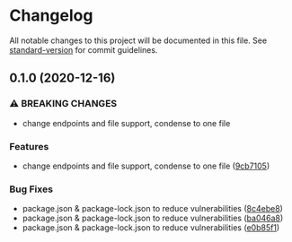 # Changelog

All notable changes to this project will be documented in this file. See [standard-version](https://github.com/conventional-changelog/standard-version) for commit guidelines.

## 0.1.0 (2020-12-16)


### ⚠ BREAKING CHANGES

* change endpoints and file support, condense to one file

### Features

* change endpoints and file support, condense to one file ([9cb7105](https://github.com/michaelpeterswa/lkapi/commit/9cb710573deafe4b2527f92034242c060a62a181))


### Bug Fixes

* package.json & package-lock.json to reduce vulnerabilities ([8c4ebe8](https://github.com/michaelpeterswa/lkapi/commit/8c4ebe85e2cd998a763f01cb0b19e3958f32e111))
* package.json & package-lock.json to reduce vulnerabilities ([ba046a8](https://github.com/michaelpeterswa/lkapi/commit/ba046a846060a08173ea968e4e7f4ba9afc8f53e))
* package.json & package-lock.json to reduce vulnerabilities ([e0b85f1](https://github.com/michaelpeterswa/lkapi/commit/e0b85f1d6dd1650e65d1b1b121e2d787440bb07f))
